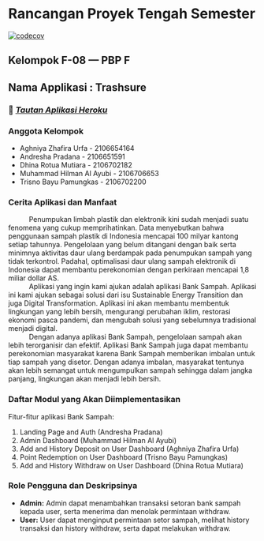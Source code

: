 # Rancangan Proyek Tengah Semester
[![codecov](https://codecov.io/github/al-ayubi2020/PBP-TK-F08/branch/main/graph/badge.svg?token=US2852M2M9)](https://codecov.io/github/al-ayubi2020/PBP-TK-F08)
## Kelompok F-08 — PBP F
## Nama Applikasi : Trashsure
 
### 🔗 _[Tautan Aplikasi Heroku](https://trash-sure.herokuapp.com/)_

### Anggota Kelompok
* Aghniya Zhafira Urfa - 2106654164
* Andresha Pradana - 2106651591
* Dhina Rotua Mutiara - 2106702182
* Muhammad Hilman Al Ayubi - 2106706653
* Trisno Bayu Pamungkas - 2106702200

### Cerita Aplikasi dan Manfaat
&emsp;&emsp;&emsp;Penumpukan limbah plastik dan elektronik kini sudah menjadi suatu fenomena yang cukup memprihatinkan. Data menyebutkan bahwa penggunaan sampah plastik di Indonesia mencapai 100 milyar kantong setiap tahunnya. Pengelolaan yang belum ditangani dengan baik serta minimnya aktivitas daur ulang berdampak pada penumpukan sampah yang tidak terkontrol. Padahal, optimalisasi daur ulang sampah elektronik di Indonesia dapat membantu perekonomian dengan perkiraan mencapai 1,8 miliar dollar AS.
<br>&emsp;&emsp;&emsp;Aplikasi yang ingin kami ajukan adalah aplikasi Bank Sampah. Aplikasi ini kami ajukan sebagai solusi dari isu Sustainable Energy Transition dan juga Digital Transformation. Aplikasi ini akan membantu membentuk lingkungan yang lebih bersih, mengurangi perubahan iklim, restorasi ekonomi pasca pandemi, dan mengubah solusi yang sebelumnya tradisional menjadi digital.
<br>&emsp;&emsp;&emsp;Dengan adanya aplikasi Bank Sampah, pengelolaan sampah akan lebih terorganisir dan efektif. Aplikasi Bank Sampah juga dapat membantu perekonomian masyarakat karena Bank Sampah memberikan imbalan untuk tiap sampah yang disetor. Dengan adanya imbalan, masyarakat tentunya akan lebih semangat untuk mengumpulkan sampah sehingga dalam jangka panjang, lingkungan akan menjadi lebih bersih.

### Daftar Modul yang Akan Diimplementasikan
Fitur-fitur aplikasi Bank Sampah:
1. Landing Page and Auth (Andresha Pradana)
2. Admin Dashboard (Muhammad Hilman Al Ayubi)
3. Add and History Deposit on User Dashboard (Aghniya Zhafira Urfa)
4. Point Redemption on User Dashboard (Trisno Bayu Pamungkas)
5. Add and History Withdraw on User Dashboard (Dhina Rotua Mutiara)

### Role Pengguna dan Deskripsinya
* **Admin:** Admin dapat menambahkan transaksi setoran bank sampah kepada user, serta menerima dan menolak permintaan withdraw.
* **User:** User dapat menginput permintaan setor sampah, melihat history transaksi dan history withdraw, serta dapat melakukan withdraw.
